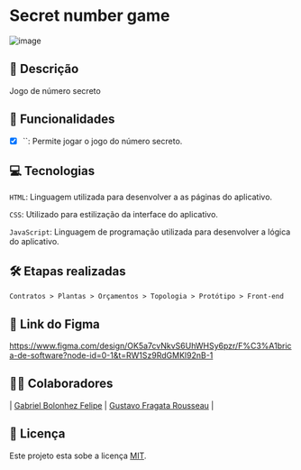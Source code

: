 # Secret number game
![image](https://github.com/user-attachments/assets/4079402a-8f7f-48a4-9ca9-b8eefda0acfa)
## 📑 Descrição

Jogo de número secreto

## 🎯 Funcionalidades

- [x] ``: Permite jogar o jogo do número secreto.

## 💻 Tecnologias 

`HTML`: Linguagem utilizada para desenvolver a as páginas do aplicativo.

`CSS`: Utilizado para estilização da interface do aplicativo.

`JavaScript`: Linguagem de programação utilizada para desenvolver a lógica do aplicativo.


## 🛠️ Etapas realizadas

```
Contratos > Plantas > Orçamentos > Topologia > Protótipo > Front-end 

```

## 🎨 Link do Figma

https://www.figma.com/design/OK5a7cvNkvS6UhWHSy6pzr/F%C3%A1brica-de-software?node-id=0-1&t=RW1Sz9RdGMKl92nB-1

## 👨‍💻 Colaboradores

| [Gabriel Bolonhez Felipe](https://github.com/Gabolonhez) | [Gustavo Fragata Rousseau](https://github.com/fr4agata) | 


## 🚧 Licença

Este projeto esta sobe a licença [MIT](./LICENSE).
